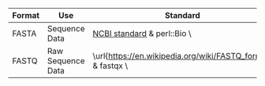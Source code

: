 | Format | Use | Standard | Validator | 
| ------ | ----- | ----- | ----- | 
| FASTA | Sequence Data | [NCBI standard](https://blast.ncbi.nlm.nih.gov/Blast.cgi?CMD=Web&PAGE_TYPE=BlastDocs&DOC_TYPE=BlastHelp) & perl::Bio \\
| FASTQ | Raw Sequence Data | \url{https://en.wikipedia.org/wiki/FASTQ_format} & fastqx \\